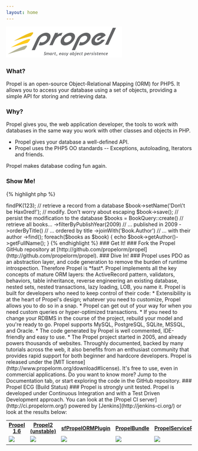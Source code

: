 ```yaml
---
layout: home
---
```


![Propel logo](./images/propel-logo.png)

### What? ###

Propel is an open-source Object-Relational Mapping (ORM) for PHP5. It allows you to access your database using a set of objects, providing a simple API for storing and retrieving data.

### Why? ###

Propel gives you, the web application developer, the tools to work with databases in the same way you work with other classes and objects in PHP.

* Propel gives your database a well-defined API.
* Propel uses the PHP5 OO standards -- Exceptions, autoloading, Iterators and friends.

Propel makes database coding fun again.

### Show Me! ###

{% highlight php %}
<?php
$book = BookQuery::create()->findPK(123); // retrieve a record from a database
$book->setName('Don\'t be Hax0red!'); // modify. Don't worry about escaping
$book->save(); // persist the modification to the database

$books = BookQuery::create()  // retrieve all books...
  ->filterByPublishYear(2009) // ... published in 2009
  ->orderByTitle()            // ... ordered by title
  ->joinWith('Book.Author')   // ... with their author
  ->find();
foreach($books as $book) {
  echo  $book->getAuthor()->getFullName();
}
{% endhighlight %}

### Get It! ###

Fork the Propel GitHub repository at [http://github.com/propelorm/propel](http://github.com/propelorm/propel).

### Dive In! ###

Propel uses PDO as an abstraction layer, and code generation to remove the burden of runtime introspection. Therefore Propel is *fast*.

Propel implements all the key concepts of mature ORM layers: the ActiveRecord pattern, validators, behaviors, table inheritance, reverse engineering an existing database, nested sets, nested transactions, lazy loading, LOB, you name it.

Propel is built for developers who need to keep control of their code:

* Extensibility is at the heart of Propel's design; whatever you need to customize, Propel allows you to do so in a snap.
* Propel can get out of your way for when you need custom queries or hyper-optimized transactions.
* If you need to change your RDBMS in the course of the project, rebuild your model and you're ready to go. Propel supports MySQL, PostgreSQL, SQLite, MSSQL, and Oracle.
* The code generated by Propel is well commented, IDE-friendly and easy to use.
* The Propel project started in 2005, and already powers thousands of websites. Throughly documented, backed by many tutorials across the web, it also benefits from an enthusiast community that provides rapid support for both beginner and hardcore developers.

Propel is released under the [MIT license](http://www.propelorm.org/download#license). It's free to use, even in commercial applications.

Do you want to know more? Jump to the Documentation tab, or start exploring the code in the GitHub repository.


### Propel ECG (Build Status) ###

Propel is strongly unit tested. Propel is developed under Continuous Integration and with a Test Driven Development approach.
You can look at the [Propel CI server](http://ci.propelorm.org/) powered by [Jenkins](http://jenkins-ci.org/) or look at the results below:

<table width="100%" class="ecg">
    <tr>
        <th><a href="https://github.com/propelorm/Propel">Propel 1.6</a></th>
        <th><a href="https://github.com/propelorm/Propel2">Propel2 (unstable)</a></th>
        <th><a href="https://github.com/propelorm/sfPropelORMPlugin">sfPropelORMPlugin</a></th>
        <th><a href="https://github.com/propelorm/PropelBundle">PropelBundle</a></th>
        <th><a href="https://github.com/propelorm/PropelServiceProvider">PropelServiceProvider</a></th>
    </tr>
    <tr>
        <td><img src="http://ci.propelorm.org/job/Propel/lastBuild/buildStatus" /></td>
        <td><img src="http://ci.propelorm.org/job/Propel2/lastBuild/buildStatus" /></td>
        <td><img src="http://ci.propelorm.org/job/sfPropelORMPlugin/lastBuild/buildStatus" /></td>
        <td><img src="http://ci.propelorm.org/job/PropelBundle/lastBuild/buildStatus" /></td>
        <td><img src="http://ci.propelorm.org/job/PropelServiceProvider/lastBuild/buildStatus" /></td>
    </tr>
</table>
